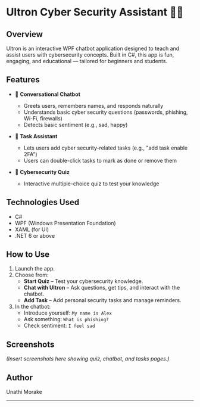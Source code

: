 # Ultron Cyber Security Assistant 🤖🔐

## Overview
Ultron is an interactive WPF chatbot application designed to teach and assist users with cybersecurity concepts. Built in C#, this app is fun, engaging, and educational — tailored for beginners and students.

## Features

- 🧠 **Conversational Chatbot**
  - Greets users, remembers names, and responds naturally
  - Understands basic cyber security questions (passwords, phishing, Wi-Fi, firewalls)
  - Detects basic sentiment (e.g., sad, happy)

- 📝 **Task Assistant**
  - Lets users add cyber security-related tasks (e.g., "add task enable 2FA")
  - Users can double-click tasks to mark as done or remove them

- 🧪 **Cybersecurity Quiz**
  - Interactive multiple-choice quiz to test your knowledge

## Technologies Used

- C#
- WPF (Windows Presentation Foundation)
- XAML (for UI)
- .NET 6 or above

## How to Use

1. Launch the app.
2. Choose from:
   - **Start Quiz** – Test your cybersecurity knowledge.
   - **Chat with Ultron** – Ask questions, get tips, and interact with the chatbot.
   - **Add Task** – Add personal security tasks and manage reminders.
3. In the chatbot:
   - Introduce yourself: `My name is Alex`
   - Ask something: `What is phishing?`
   - Check sentiment: `I feel sad`

## Screenshots
*(Insert screenshots here showing quiz, chatbot, and tasks pages.)*

## Author
Unathi Morake

---


